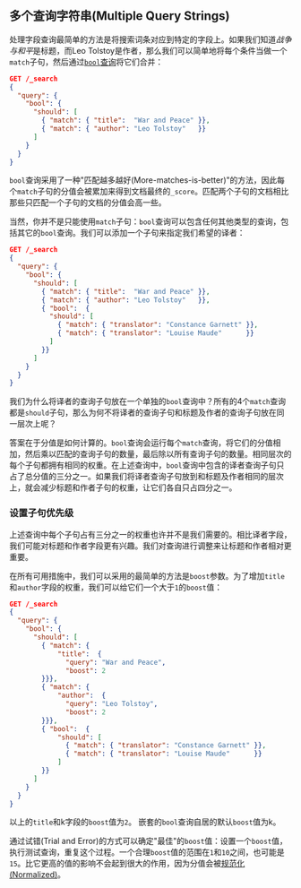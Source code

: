 ## 多个查询字符串(Multiple Query Strings) ##

处理字段查询最简单的方法是将搜索词条对应到特定的字段上。如果我们知道*战争与和平*是标题，而Leo Tolstoy是作者，那么我们可以简单地将每个条件当做一个`match`子句，然后通过[`bool`查询](http://www.elasticsearch.org/guide/en/elasticsearch/guide/current/bool-query.html)将它们合并：

```json
GET /_search
{
  "query": {
    "bool": {
      "should": [
        { "match": { "title":  "War and Peace" }},
        { "match": { "author": "Leo Tolstoy"   }}
      ]
    }
  }
}
```

`bool`查询采用了一种"匹配越多越好(More-matches-is-better)"的方法，因此每个`match`子句的分值会被累加来得到文档最终的`_score`。匹配两个子句的文档相比那些只匹配一个子句的文档的分值会高一些。

当然，你并不是只能使用`match`子句：`bool`查询可以包含任何其他类型的查询，包括其它的`bool`查询。我们可以添加一个子句来指定我们希望的译者：

```json
GET /_search
{
  "query": {
    "bool": {
      "should": [
        { "match": { "title":  "War and Peace" }},
        { "match": { "author": "Leo Tolstoy"   }},
        { "bool":  {
          "should": [
            { "match": { "translator": "Constance Garnett" }},
            { "match": { "translator": "Louise Maude"      }}
          ]
        }}
      ]
    }
  }
}
```

我们为什么将译者的查询子句放在一个单独的`bool`查询中？所有的4个`match`查询都是`should`子句，那么为何不将译者的查询子句和标题及作者的查询子句放在同一层次上呢？

答案在于分值是如何计算的。`bool`查询会运行每个`match`查询，将它们的分值相加，然后乘以匹配的查询子句的数量，最后除以所有查询子句的数量。相同层次的每个子句都拥有相同的权重。在上述查询中，`bool`查询中包含的译者查询子句只占了总分值的三分之一。如果我们将译者查询子句放到和标题及作者相同的层次上，就会减少标题和作者子句的权重，让它们各自只占四分之一。

### 设置子句优先级 ###

上述查询中每个子句占有三分之一的权重也许并不是我们需要的。相比译者字段，我们可能对标题和作者字段更有兴趣。我们对查询进行调整来让标题和作者相对更重要。

在所有可用措施中，我们可以采用的最简单的方法是`boost`参数。为了增加`title`和`author`字段的权重，我们可以给它们一个大于`1`的`boost`值：

```json
GET /_search
{
  "query": {
    "bool": {
      "should": [
        { "match": { 
            "title":  {
              "query": "War and Peace",
              "boost": 2
        }}},
        { "match": { 
            "author":  {
              "query": "Leo Tolstoy",
              "boost": 2
        }}},
        { "bool":  { 
            "should": [
              { "match": { "translator": "Constance Garnett" }},
              { "match": { "translator": "Louise Maude"      }}
            ]
        }}
      ]
    }
  }
}
```
以上的`title`和k字段的`boost`值为`2`。
嵌套的`bool`查询自居的默认`boost`值为k。

通过试错(Trial and Error)的方式可以确定"最佳"的`boost`值：设置一个`boost`值，执行测试查询，重复这个过程。一个合理`boost`值的范围在`1`和`10`之间，也可能是`15`。比它更高的值的影响不会起到很大的作用，因为分值会被[规范化(Normalized)](http://www.elasticsearch.org/guide/en/elasticsearch/guide/current/_boosting_query_clauses.html#boost-normalization)。
